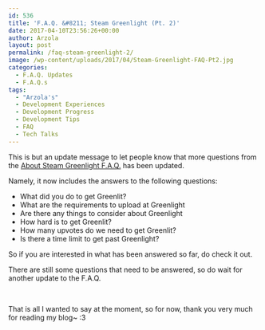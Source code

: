 ```yaml
---
id: 536
title: 'F.A.Q. &#8211; Steam Greenlight (Pt. 2)'
date: 2017-04-10T23:56:26+00:00
author: Arzola
layout: post
permalink: /faq-steam-greenlight-2/
image: /wp-content/uploads/2017/04/Steam-Greenlight-FAQ-Pt2.jpg
categories:
  - F.A.Q. Updates
  - F.A.Q.s
tags:
  - "Arzola's"
  - Development Experiences
  - Development Progress
  - Development Tips
  - FAQ
  - Tech Talks
---
```

This is but an update message to let people know that more questions from the <a href="/faq-pt1/" target="_blank" rel="noopener">About Steam Greenlight F.A.Q.</a> has been updated.

Namely, it now includes the answers to the following questions:

  * What did you do to get Greenlit?
  * What are the requirements to upload at Greenlight
  * Are there any things to consider about Greenlight
  * How hard is to get Greenlit?
  * How many upvotes do we need to get Greenlit?
  * Is there a time limit to get past Greenlight?

So if you are interested in what has been answered so far, do check it out.

There are still some questions that need to be answered, so do wait for another update to the F.A.Q.

&nbsp;

That is all I wanted to say at the moment, so for now, thank you very much for reading my blog~ :3

&nbsp;

<!-- AddThis Advanced Settings generic via filter on the_content -->

<!-- AddThis Share Buttons generic via filter on the_content -->